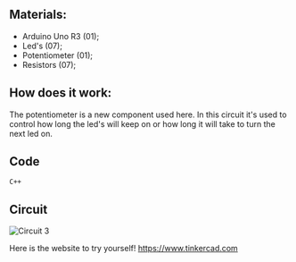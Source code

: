 ## Materials:
- Arduino Uno R3 (01);
- Led's (07);
- Potentiometer (01);
- Resistors (07);

## How does it work:
The potentiometer is a new component used here. In this circuit it's used to control how long the led's will keep on or how long it will take to turn the next led on.

## Code
`C++`

## Circuit
![Circuit 3](https://user-images.githubusercontent.com/89589831/171910961-4dfb2bee-3a5b-45b8-ab2b-8d255cfddfb9.jpeg)

Here is the website to try yourself! https://www.tinkercad.com
